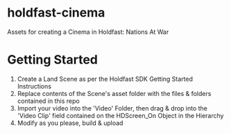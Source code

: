 # holdfast-cinema
Assets for creating a Cinema in Holdfast: Nations At War

# Getting Started
1. Create a Land Scene as per the Holdfast SDK Getting Started Instructions
2. Replace contents of the Scene's asset folder with the files & folders contained in this repo
3. Import your video into the 'Video' Folder, then drag & drop into the 'Video Clip' field contained on the HDScreen_On Object in the Hierarchy
4. Modify as you please, build & upload
